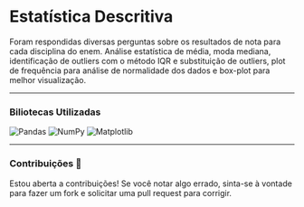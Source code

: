 # Estatística Descritiva
Foram respondidas diversas perguntas sobre os resultados de nota para cada disciplina do enem. Análise estatística de média, moda mediana, identificação de outliers com o método IQR e substituição de outliers, plot de frequência para análise de normalidade dos dados e box-plot para melhor visualização. 

<hr>

### Biliotecas Utilizadas
![Pandas](https://img.shields.io/badge/pandas-%23150458.svg?style=for-the-badge&logo=pandas&logoColor=white)
![NumPy](https://img.shields.io/badge/numpy-%23013243.svg?style=for-the-badge&logo=numpy&logoColor=white)
![Matplotlib](https://img.shields.io/badge/Matplotlib-%23ffffff.svg?style=for-the-badge&logo=Matplotlib&logoColor=black)

<hr>

### Contribuições 🎯

Estou aberta a contribuições! Se você notar algo errado, sinta-se à vontade para fazer um fork e solicitar uma pull request para corrigir. 

